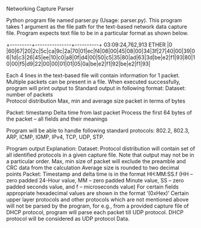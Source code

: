 Networking Capture Parser

Python program file named parser.py (Usage: parser.py<space><file path of text file>). This program takes 1 argument as the file path for the text-based network data capture file. Program expects text file to be in a particular format as shown below.

+---------+---------------+----------+
03:09:24,762,913   ETHER
|0   |60|67|20|2c|5c|ca|9c|2a|70|01|ec|f4|08|00|45|08|00|34|3f|27|40|00|39|06|1d|c3|26|45|ee|10|c0|a8|0f|d4|00|50|c5|35|80|ad|63|3d|be|e2|f1|93|80|10|00|f5|d9|22|00|00|01|01|05|0a|be|e2|f1|92|be|e2|f1|93|


Each 4 lines in the text-based file will contain information for 1 packet. Multiple packets can be present in a file. When executed successfully, program will print output to Standard output in following format:
Dataset:	number of packets						
		      Protocol distribution
		      Max, min and average size packet in terms of bytes

Packet:		timestamp
		      Delta time from last packet
		      Process the first 64 bytes of the packet – all fields and their meanings

Program will be able to handle following standard protocols: 802.2, 802.3, ARP, ICMP, IGMP, IPv4, TCP, UDP, STP.

Program output Explanation:
Dataset:
  Protocol distribution will contain set of all identified protocols in a given capture file. Note that output may not be in a particular order.
  Max, min size of packet will exclude the preamble and CRC data from the calculation
  Average size is rounded to two decimal points
Packet:
  Timestamp and delta time is in the format HH:MM:SS.f (HH – zero padded 24-Hour value, MM – zero padded Minute value, SS – zero padded seconds value, and f – microseconds value)
  For certain fields appropriate hexadecimal values are shown in the format ‘(0xHex)’
  Certain upper layer protocols and other protocols which are not mentioned above will not be parsed by the program, for e.g., from a provided capture file of DHCP protocol, program will parse each packet till UDP protocol. DHCP protocol will be considered as UDP protocol Data.
